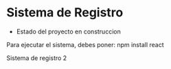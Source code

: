 <h1> Sistema de Registro </h1>

- Estado del proyecto en construccion

Para ejecutar el sistema, debes poner:
npm install react

Sistema de registro 2
